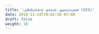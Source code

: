 ```yaml
---
title: 'புவியியல்சார் தகவல் அமைப்புகள் (GIS)'
date: 2018-11-14T19:02:50-07:00
draft: false
weight: 10
---
```











